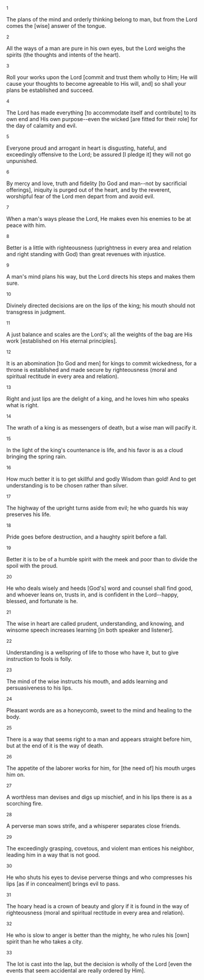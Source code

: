 <sup>1</sup> 

The plans of the mind and orderly thinking belong to man, but from the Lord comes the [wise] answer of the tongue. 

<sup>2</sup> 

All the ways of a man are pure in his own eyes, but the Lord weighs the spirits (the thoughts and intents of the heart). 

<sup>3</sup> 

Roll your works upon the Lord [commit and trust them wholly to Him; He will cause your thoughts to become agreeable to His will, and] so shall your plans be established and succeed. 

<sup>4</sup> 

The Lord has made everything [to accommodate itself and contribute] to its own end and His own purpose--even the wicked [are fitted for their role] for the day of calamity and evil. 

<sup>5</sup> 

Everyone proud and arrogant in heart is disgusting, hateful, and exceedingly offensive to the Lord; be assured [I pledge it] they will not go unpunished. 

<sup>6</sup> 

By mercy and love, truth and fidelity [to God and man--not by sacrificial offerings], iniquity is purged out of the heart, and by the reverent, worshipful fear of the Lord men depart from and avoid evil. 

<sup>7</sup> 

When a man's ways please the Lord, He makes even his enemies to be at peace with him. 

<sup>8</sup> 

Better is a little with righteousness (uprightness in every area and relation and right standing with God) than great revenues with injustice. 

<sup>9</sup> 

A man's mind plans his way, but the Lord directs his steps and makes them sure. 

<sup>10</sup> 

Divinely directed decisions are on the lips of the king; his mouth should not transgress in judgment. 

<sup>11</sup> 

A just balance and scales are the Lord's; all the weights of the bag are His work [established on His eternal principles]. 

<sup>12</sup> 

It is an abomination [to God and men] for kings to commit wickedness, for a throne is established and made secure by righteousness (moral and spiritual rectitude in every area and relation). 

<sup>13</sup> 

Right and just lips are the delight of a king, and he loves him who speaks what is right. 

<sup>14</sup> 

The wrath of a king is as messengers of death, but a wise man will pacify it. 

<sup>15</sup> 

In the light of the king's countenance is life, and his favor is as a cloud bringing the spring rain. 

<sup>16</sup> 

How much better it is to get skillful and godly Wisdom than gold! And to get understanding is to be chosen rather than silver. 

<sup>17</sup> 

The highway of the upright turns aside from evil; he who guards his way preserves his life. 

<sup>18</sup> 

Pride goes before destruction, and a haughty spirit before a fall. 

<sup>19</sup> 

Better it is to be of a humble spirit with the meek and poor than to divide the spoil with the proud. 

<sup>20</sup> 

He who deals wisely and heeds [God's] word and counsel shall find good, and whoever leans on, trusts in, and is confident in the Lord--happy, blessed, and fortunate is he. 

<sup>21</sup> 

The wise in heart are called prudent, understanding, and knowing, and winsome speech increases learning [in both speaker and listener]. 

<sup>22</sup> 

Understanding is a wellspring of life to those who have it, but to give instruction to fools is folly. 

<sup>23</sup> 

The mind of the wise instructs his mouth, and adds learning and persuasiveness to his lips. 

<sup>24</sup> 

Pleasant words are as a honeycomb, sweet to the mind and healing to the body. 

<sup>25</sup> 

There is a way that seems right to a man and appears straight before him, but at the end of it is the way of death. 

<sup>26</sup> 

The appetite of the laborer works for him, for [the need of] his mouth urges him on. 

<sup>27</sup> 

A worthless man devises and digs up mischief, and in his lips there is as a scorching fire. 

<sup>28</sup> 

A perverse man sows strife, and a whisperer separates close friends. 

<sup>29</sup> 

The exceedingly grasping, covetous, and violent man entices his neighbor, leading him in a way that is not good. 

<sup>30</sup> 

He who shuts his eyes to devise perverse things and who compresses his lips [as if in concealment] brings evil to pass. 

<sup>31</sup> 

The hoary head is a crown of beauty and glory if it is found in the way of righteousness (moral and spiritual rectitude in every area and relation). 

<sup>32</sup> 

He who is slow to anger is better than the mighty, he who rules his [own] spirit than he who takes a city. 

<sup>33</sup> 

The lot is cast into the lap, but the decision is wholly of the Lord [even the events that seem accidental are really ordered by Him].